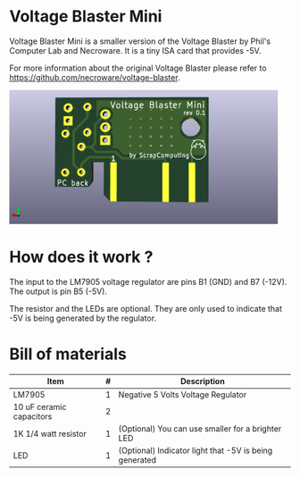 # Voltage Blaster Mini

Voltage Blaster Mini is a smaller version of the Voltage Blaster by
Phil's Computer Lab and Necroware. It is a tiny ISA card that provides -5V.

For more information about the original Voltage Blaster please refer to <https://github.com/necroware/voltage-blaster>.

<img src='img/voltage-blaster-mini.png' alt='Voltage Blaster Mini PCB' height=240>

# How does it work ?

The input to the LM7905 voltage regulator are pins B1 (GND) and B7 (-12V).
The output is pin B5 (-5V).

The resistor and the LEDs are optional. They are only used to indicate that -5V
is being generated by the regulator.


# Bill of materials

Item                            | #   | Description
--------------------------------|-----|--------------------------------------------------------
LM7905                          | 1   | Negative 5 Volts Voltage Regulator
10 uF ceramic capacitors        | 2   |
1K 1/4 watt resistor            | 1   | (Optional) You can use smaller for a brighter LED
LED                             | 1   | (Optional) Indicator light that -5V is being generated

